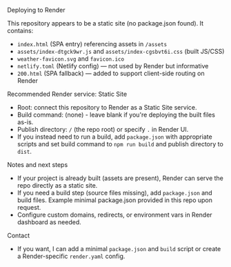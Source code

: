 Deploying to Render

This repository appears to be a static site (no package.json found). It contains:

- `index.html` (SPA entry) referencing assets in `/assets`
- `assets/index-dtgck9wr.js` and `assets/index-cgsbvt6i.css` (built JS/CSS)
- `weather-favicon.svg` and `favicon.ico`
- `netlify.toml` (Netlify config) — not used by Render but informative
- `200.html` (SPA fallback) — added to support client-side routing on Render

Recommended Render service: Static Site
- Root: connect this repository to Render as a Static Site service.
- Build command: (none) - leave blank if you're deploying the built files as-is.
- Publish directory: `/` (the repo root) or specify `.` in Render UI.
- If you instead need to run a build, add `package.json` with appropriate scripts and set build command to `npm run build` and publish directory to `dist`.

Notes and next steps
- If your project is already built (assets are present), Render can serve the repo directly as a static site.
- If you need a build step (source files missing), add `package.json` and build files. Example minimal package.json provided in this repo upon request.
- Configure custom domains, redirects, or environment vars in Render dashboard as needed.

Contact
- If you want, I can add a minimal `package.json` and `build` script or create a Render-specific `render.yaml` config.